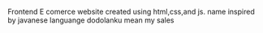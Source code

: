 Frontend E comerce website created using html,css,and js. name inspired by javanese languange dodolanku mean my sales
 
 
